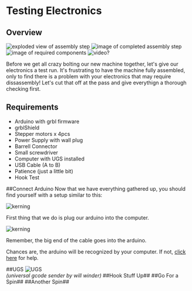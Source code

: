 # Testing Electronics

## Overview
![exploded view of assembly step](http://placehold.it/200x200)  ![image of completed assembly step](http://placehold.it/200x200) ![image of required components](http://placehold.it/200x200) ![video?](http://placehold.it/200x200)

Before we get all crazy bolting our new machine together, let's give our electronics a test run. It's frustrating to have the machine fully assembled, only to find there is a problem with your electronics that may require dissassembly! Let's cut that off at the pass and give everythign a thorough checking first.

## Requirements
* Arduino with grbl firmware
* grblShield
* Stepper motors x 4pcs
* Power Supply with wall plug
* Barrell Connector
* Small screwdriver
* Computer with UGS installed
* USB Cable (A to B)
* Patience (just a little bit)
* Hook Test		

##Connect Arduino
Now that we have everything gathered up, you should find yourself with a setup similar to this:

![kerning](http://placehold.it/400x400)  

First thing that we do is plug our arduino into the computer.

![kerning](http://placehold.it/400x400)

Remember, the big end of the cable goes into the arduino. 

Chances are, the arduino will be recognized by your computer. If not, [click here](troubleshooting.html) for help.

##UGS
![UGS](http://placehold.it/400x400)  
*(universal gcode sender by will winder)*
##Hook Stuff Up##
##Go For a Spin##
##Another Spin##
